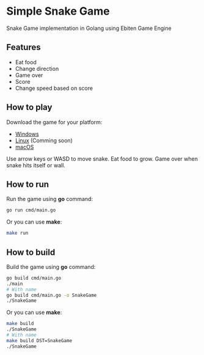 # Simple Snake Game
Snake Game implementation in Golang using Ebiten Game Engine

## Features

* Eat food
* Change direction
* Game over
* Score
* Change speed based on score

## How to play

Download the game for your platform:

* [Windows](https://github.com/rxznik/GolangSnakeGame/bin/windows/)
* [Linux](https://github.com/rxznik/GolangSnakeGame/bin/linux/) (Comming soon)
* [macOS](https://github.com/rxznik/GolangSnakeGame/bin/macOS/)

Use arrow keys or WASD to move snake. Eat food to grow. Game over when snake hits itself or wall.



## How to run

Run the game using **go** command:
```bash
go run cmd/main.go
```

Or you can use **make**:
```bash
make run
```

## How to build

Build the game using **go** command:
```bash
go build cmd/main.go
./main
# With name
go build cmd/main.go -o SnakeGame
./SnakeGame
```

Or you can use **make**:
```bash
make build
./SnakeGame
# With name
make build DST=SnakeGame
./SnakeGame
```


